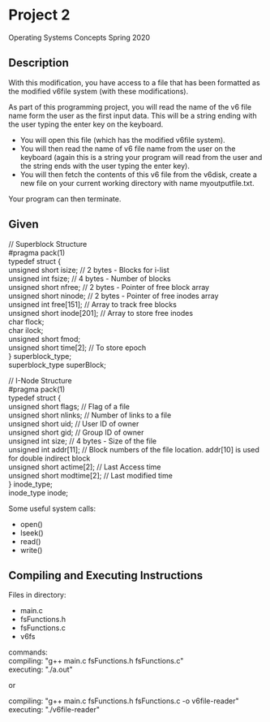 # Project 2
Operating Systems Concepts Spring 2020 


## Description
With this modification, you have access to a file that has been formatted as the modified v6file
system (with these modifications).

As part of this programming project, you will read the name of the v6 file name form the user as
the first input data. This will be a string ending with the user typing the enter key on the keyboard.
- You will open this file (which has the modified v6file system).
- You will then read the name of v6 file name from the user on the keyboard (again this is a string
your program will read from the user and the string ends with the user typing the enter key).
- You will then fetch the contents of this v6 file from the v6disk, create a new file on your current
working directory with name myoutputfile.txt.

Your program can then terminate.

## Given

// Superblock Structure </br>
#pragma pack(1) </br>
typedef struct { </br>
    unsigned short isize; // 2 bytes - Blocks for i-list </br>
    unsigned int fsize; // 4 bytes - Number of blocks </br>
    unsigned short nfree; // 2 bytes - Pointer of free block array </br>
    unsigned short ninode; // 2 bytes - Pointer of free inodes array </br>
    unsigned int free[151]; // Array to track free blocks </br>
    unsigned short inode[201]; // Array to store free inodes </br>
    char flock; </br>
    char ilock; </br>
    unsigned short fmod; </br>
    unsigned short time[2]; // To store epoch </br>
} superblock_type; </br>
superblock_type superBlock; </br>

// I-Node Structure </br>
#pragma pack(1) </br>
typedef struct { </br>
    unsigned short flags; // Flag of a file </br>
    unsigned short nlinks; // Number of links to a file </br>
    unsigned short uid; // User ID of owner </br>
    unsigned short gid; // Group ID of owner </br>
    unsigned int size; // 4 bytes - Size of the file </br>
    unsigned int addr[11]; // Block numbers of the file location. addr[10] is used for double indirect block </br>
    unsigned short actime[2]; // Last Access time </br>
    unsigned short modtime[2]; // Last modified time </br>
} inode_type; </br>
inode_type inode; </br>

Some useful system calls:
- open()
- lseek()
- read()
- write()

## Compiling and Executing Instructions

Files in directory: </br>
- main.c
- fsFunctions.h
- fsFunctions.c
- v6fs

commands: </br>
compiling: "g++ main.c fsFunctions.h fsFunctions.c" </br>
executing: "./a.out"

or 

compiling: "g++ main.c fsFunctions.h fsFunctions.c -o v6file-reader" </br>
executing: "./v6file-reader"
 
 
 
 
 
 
 